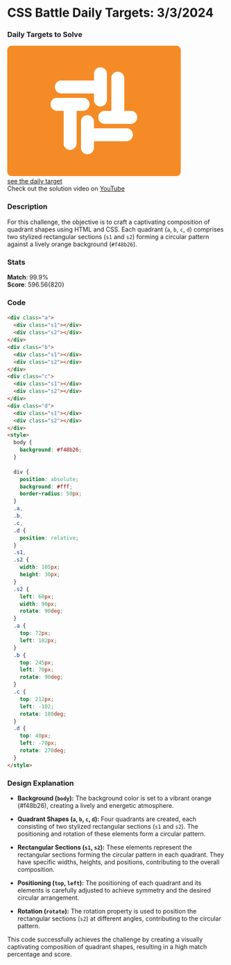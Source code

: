 # CSS Battle Daily Targets: 3/3/2024

### Daily Targets to Solve
![picture of daily target](./images/3.png)  
[see the daily target](https://cssbattle.dev/play/mrt5Q0vjIWvZV2LPSUC8)  
Check out the solution video on [YouTube](https://www.youtube.com/watch?v=x9z_7vaaIK8)

### Description

For this challenge, the objective is to craft a captivating composition of quadrant shapes using HTML and CSS. Each quadrant (`a`, `b`, `c`, `d`) comprises two stylized rectangular sections (`s1` and `s2`) forming a circular pattern against a lively orange background (`#f48b26`).

### Stats
**Match**: 99.9%  
**Score**: 596.56{820}

### Code

```html
<div class="a">
  <div class="s1"></div>
  <div class="s2"></div>
</div>
<div class="b">
  <div class="s1"></div>
  <div class="s2"></div>
</div>
<div class="c">
  <div class="s1"></div>
  <div class="s2"></div>
</div>
<div class="d">
  <div class="s1"></div>
  <div class="s2"></div>
</div>
<style>
  body {
    background: #f48b26;
  }

  div {
    position: absolute;
    background: #fff;
    border-radius: 50px;
  }
  .a,
  .b,
  .c,
  .d {
    position: relative;
  }
  .s1,
  .s2 {
    width: 105px;
    height: 30px;
  }
  .s2 {
    left: 60px;
    width: 90px;
    rotate: 90deg;
  }
  .a {
    top: 72px;
    left: 102px;
  }
  .b {
    top: 245px;
    left: 70px;
    rotate: 90deg;
  }
  .c {
    top: 212px;
    left: -102;
    rotate: 180deg;
  }
  .d {
    top: 40px;
    left: -70px;
    rotate: 270deg;
  }
</style>
```
### Design Explanation

- **Background (`body`):** The background color is set to a vibrant orange (#f48b26), creating a lively and energetic atmosphere.

- **Quadrant Shapes (`a`, `b`, `c`, `d`):** Four quadrants are created, each consisting of two stylized rectangular sections (`s1` and `s2`). The positioning and rotation of these elements form a circular pattern.

- **Rectangular Sections (`s1`, `s2`):** These elements represent the rectangular sections forming the circular pattern in each quadrant. They have specific widths, heights, and positions, contributing to the overall composition.

- **Positioning (`top`, `left`):** The positioning of each quadrant and its elements is carefully adjusted to achieve symmetry and the desired circular arrangement.

- **Rotation (`rotate`):** The rotation property is used to position the rectangular sections (`s2`) at different angles, contributing to the circular pattern.

This code successfully achieves the challenge by creating a visually captivating composition of quadrant shapes, resulting in a high match percentage and score.